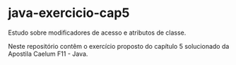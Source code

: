# java-exercicio-cap5
Estudo sobre modificadores de acesso e atributos de classe.

Neste repositório contêm o exercício proposto do capítulo 5 solucionado da Apostila Caelum F11 - Java.
